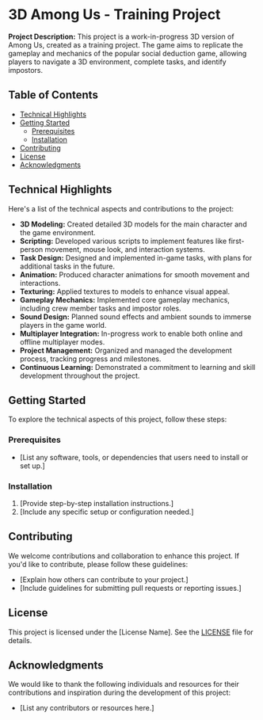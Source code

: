 # 3D Among Us - Training Project

**Project Description:** This project is a work-in-progress 3D version of Among Us, created as a training project. The game aims to replicate the gameplay and mechanics of the popular social deduction game, allowing players to navigate a 3D environment, complete tasks, and identify impostors.

## Table of Contents

- [Technical Highlights](#technical-highlights)
- [Getting Started](#getting-started)
  - [Prerequisites](#prerequisites)
  - [Installation](#installation)
- [Contributing](#contributing)
- [License](#license)
- [Acknowledgments](#acknowledgments)

## Technical Highlights

Here's a list of the technical aspects and contributions to the project:

- **3D Modeling:** Created detailed 3D models for the main character and the game environment.
- **Scripting:** Developed various scripts to implement features like first-person movement, mouse look, and interaction systems.
- **Task Design:** Designed and implemented in-game tasks, with plans for additional tasks in the future.
- **Animation:** Produced character animations for smooth movement and interactions.
- **Texturing:** Applied textures to models to enhance visual appeal.
- **Gameplay Mechanics:** Implemented core gameplay mechanics, including crew member tasks and impostor roles.
- **Sound Design:** Planned sound effects and ambient sounds to immerse players in the game world.
- **Multiplayer Integration:** In-progress work to enable both online and offline multiplayer modes.
- **Project Management:** Organized and managed the development process, tracking progress and milestones.
- **Continuous Learning:** Demonstrated a commitment to learning and skill development throughout the project.

## Getting Started

To explore the technical aspects of this project, follow these steps:

### Prerequisites

- [List any software, tools, or dependencies that users need to install or set up.]

### Installation

1. [Provide step-by-step installation instructions.]
2. [Include any specific setup or configuration needed.]

## Contributing

We welcome contributions and collaboration to enhance this project. If you'd like to contribute, please follow these guidelines:

- [Explain how others can contribute to your project.]
- [Include guidelines for submitting pull requests or reporting issues.]

## License

This project is licensed under the [License Name]. See the [LICENSE](LICENSE) file for details.

## Acknowledgments

We would like to thank the following individuals and resources for their contributions and inspiration during the development of this project:

- [List any contributors or resources here.]
